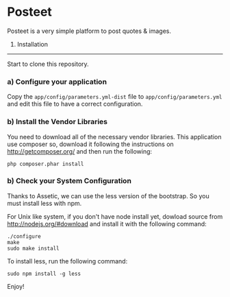 Posteet
=======

Posteet is a very simple platform to post quotes & images.

1) Installation
---------------

Start to clone this repository.

### a) Configure your application

Copy the ``app/config/parameters.yml-dist`` file to
``app/config/parameters.yml`` and edit this file to have a correct
configuration.

### b) Install the Vendor Libraries

You need to download all of the necessary vendor libraries.
This application use composer so, download it following the
instructions on http://getcomposer.org/ and then run the following:

    php composer.phar install

### b) Check your System Configuration

Thanks to Assetic, we can use the less version of the bootstrap. So you must
install less with npm.

For Unix like system, if you don't have node install yet, dowload source from
http://nodejs.org/#download and install it with the following command:

    ./configure
    make
    sudo make install

To install less, run the following command:

    sudo npm install -g less

Enjoy!
